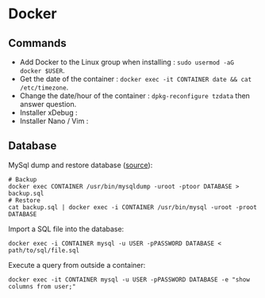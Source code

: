# Docker

## Commands

- Add Docker to the Linux group when installing : `sudo usermod -aG docker $USER`.
- Get the date of the container : `docker exec -it CONTAINER date && cat /etc/timezone`.
- Change the date/hour of the container : `dpkg-reconfigure tzdata` then answer question.
- Installer xDebug :
- Installer Nano / Vim :

## Database

MySql dump and restore database ([source](https://gist.github.com/spalladino/6d981f7b33f6e0afe6bb)):

```shell
# Backup
docker exec CONTAINER /usr/bin/mysqldump -uroot -ptoor DATABASE > backup.sql
# Restore
cat backup.sql | docker exec -i CONTAINER /usr/bin/mysql -uroot -proot DATABASE
```

Import a SQL file into the database:

```shell
docker exec -i CONTAINER mysql -u USER -pPASSWORD DATABASE < path/to/sql/file.sql
```

Execute a query from outside a container:

```shell
docker exec -it CONTAINER mysql -u USER -pPASSWORD DATABASE -e "show columns from user;"
```
